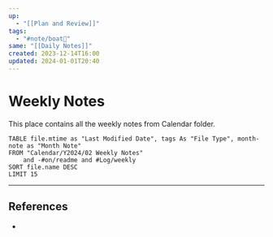 ```yaml
---
up:
  - "[[Plan and Review]]"
tags:
  - "#note/boat🚤"
same: "[[Daily Notes]]"
created: 2023-12-14T16:00
updated: 2024-01-01T20:40
---
```


# Weekly Notes

This place contains all the weekly notes from Calendar folder.

```dataview
TABLE file.mtime as "Last Modified Date", tags As "File Type", month-note as "Month Note"
FROM "Calendar/Y2024/02 Weekly Notes" 
 	and -#on/readme and #Log/weekly
SORT file.name DESC
LIMIT 15
```





---

## References
- 

